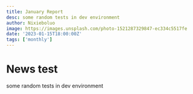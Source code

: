 ```yaml
---
title: January Report
desc: some random tests in dev environment
author: Nixieboluo
image: https://images.unsplash.com/photo-1521287329847-ec334c5517fe
date: '2023-01-15T18:00:00Z'
tags: ['monthly']
---
```


# News test

some random tests in dev environment
